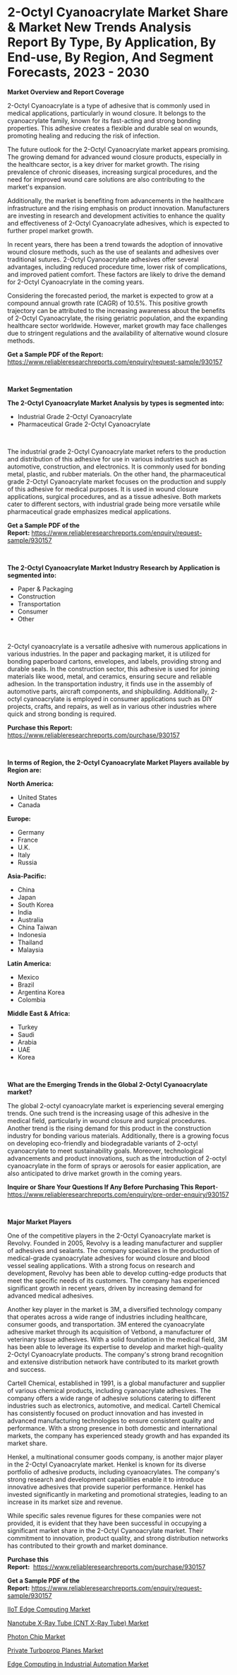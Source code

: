 <p><h1>2-Octyl Cyanoacrylate Market Share & Market New Trends Analysis Report By Type, By Application, By End-use, By Region, And Segment Forecasts, 2023 - 2030</h1></p><p><strong>Market Overview and Report Coverage</strong></p>
<p><p>2-Octyl Cyanoacrylate is a type of adhesive that is commonly used in medical applications, particularly in wound closure. It belongs to the cyanoacrylate family, known for its fast-acting and strong bonding properties. This adhesive creates a flexible and durable seal on wounds, promoting healing and reducing the risk of infection.</p><p>The future outlook for the 2-Octyl Cyanoacrylate market appears promising. The growing demand for advanced wound closure products, especially in the healthcare sector, is a key driver for market growth. The rising prevalence of chronic diseases, increasing surgical procedures, and the need for improved wound care solutions are also contributing to the market's expansion.</p><p>Additionally, the market is benefiting from advancements in the healthcare infrastructure and the rising emphasis on product innovation. Manufacturers are investing in research and development activities to enhance the quality and effectiveness of 2-Octyl Cyanoacrylate adhesives, which is expected to further propel market growth.</p><p>In recent years, there has been a trend towards the adoption of innovative wound closure methods, such as the use of sealants and adhesives over traditional sutures. 2-Octyl Cyanoacrylate adhesives offer several advantages, including reduced procedure time, lower risk of complications, and improved patient comfort. These factors are likely to drive the demand for 2-Octyl Cyanoacrylate in the coming years.</p><p>Considering the forecasted period, the market is expected to grow at a compound annual growth rate (CAGR) of 10.5%. This positive growth trajectory can be attributed to the increasing awareness about the benefits of 2-Octyl Cyanoacrylate, the rising geriatric population, and the expanding healthcare sector worldwide. However, market growth may face challenges due to stringent regulations and the availability of alternative wound closure methods.</p></p>
<p><strong>Get a Sample PDF of the Report:</strong> <a href="https://www.reliableresearchreports.com/enquiry/request-sample/930157">https://www.reliableresearchreports.com/enquiry/request-sample/930157</a></p>
<p>&nbsp;</p>
<p><strong>Market Segmentation</strong></p>
<p><strong>The 2-Octyl Cyanoacrylate Market Analysis by types is segmented into:</strong></p>
<p><ul><li>Industrial Grade 2-Octyl Cyanoacrylate</li><li>Pharmaceutical Grade 2-Octyl Cyanoacrylate</li></ul></p>
<p>&nbsp;</p>
<p><p>The industrial grade 2-Octyl Cyanoacrylate market refers to the production and distribution of this adhesive for use in various industries such as automotive, construction, and electronics. It is commonly used for bonding metal, plastic, and rubber materials. On the other hand, the pharmaceutical grade 2-Octyl Cyanoacrylate market focuses on the production and supply of this adhesive for medical purposes. It is used in wound closure applications, surgical procedures, and as a tissue adhesive. Both markets cater to different sectors, with industrial grade being more versatile while pharmaceutical grade emphasizes medical applications.</p></p>
<p><strong>Get a Sample PDF of the Report:</strong>&nbsp;<a href="https://www.reliableresearchreports.com/enquiry/request-sample/930157">https://www.reliableresearchreports.com/enquiry/request-sample/930157</a></p>
<p>&nbsp;</p>
<p><strong>The 2-Octyl Cyanoacrylate Market Industry Research by Application is segmented into:</strong></p>
<p><ul><li>Paper & Packaging</li><li>Construction</li><li>Transportation</li><li>Consumer</li><li>Other</li></ul></p>
<p>&nbsp;</p>
<p><p>2-Octyl cyanoacrylate is a versatile adhesive with numerous applications in various industries. In the paper and packaging market, it is utilized for bonding paperboard cartons, envelopes, and labels, providing strong and durable seals. In the construction sector, this adhesive is used for joining materials like wood, metal, and ceramics, ensuring secure and reliable adhesion. In the transportation industry, it finds use in the assembly of automotive parts, aircraft components, and shipbuilding. Additionally, 2-octyl cyanoacrylate is employed in consumer applications such as DIY projects, crafts, and repairs, as well as in various other industries where quick and strong bonding is required.</p></p>
<p><strong>Purchase this Report:</strong>&nbsp; <a href="https://www.reliableresearchreports.com/purchase/930157">https://www.reliableresearchreports.com/purchase/930157</a></p>
<p>&nbsp;</p>
<p><strong>In terms of Region, the 2-Octyl Cyanoacrylate Market Players available by Region are:</strong></p>
<p>
    <p> <strong> North America: </strong>
        <ul>
            <li>United States</li>
            <li>Canada</li>
        </ul>
        </p> 
    <p> <strong> Europe: </strong>
        <ul>
            <li>Germany</li>
            <li>France</li>
            <li>U.K.</li>
            <li>Italy</li>
            <li>Russia</li>
        </ul>
        </p> 
    <p> <strong> Asia-Pacific: </strong>
        <ul>
            <li>China</li>
            <li>Japan</li>
            <li>South Korea</li>
            <li>India</li>
            <li>Australia</li>
            <li>China Taiwan</li>
            <li>Indonesia</li>
            <li>Thailand</li>
            <li>Malaysia</li>
        </ul>
        </p> 
    <p> <strong> Latin America: </strong>
        <ul>
            <li>Mexico</li>
            <li>Brazil</li>
            <li>Argentina Korea</li>
            <li>Colombia</li>
        </ul>
        </p> 
    <p> <strong> Middle East & Africa: </strong>
        <ul>
            <li>Turkey</li>
            <li>Saudi</li>
            <li>Arabia</li>
            <li>UAE</li>
            <li>Korea</li>
        </ul>
    </p>
    </p>
<p>&nbsp;</p>
<p><strong>What are the Emerging Trends in the Global 2-Octyl Cyanoacrylate market?</strong></p>
<p><p>The global 2-octyl cyanoacrylate market is experiencing several emerging trends. One such trend is the increasing usage of this adhesive in the medical field, particularly in wound closure and surgical procedures. Another trend is the rising demand for this product in the construction industry for bonding various materials. Additionally, there is a growing focus on developing eco-friendly and biodegradable variants of 2-octyl cyanoacrylate to meet sustainability goals. Moreover, technological advancements and product innovations, such as the introduction of 2-octyl cyanoacrylate in the form of sprays or aerosols for easier application, are also anticipated to drive market growth in the coming years.</p></p>
<p><strong>Inquire or Share Your Questions If Any Before Purchasing This Report</strong>- <a href="https://www.reliableresearchreports.com/enquiry/pre-order-enquiry/930157">https://www.reliableresearchreports.com/enquiry/pre-order-enquiry/930157</a></p>
<p>&nbsp;</p>
<p><strong>Major Market Players</strong></p>
<p><p>One of the competitive players in the 2-Octyl Cyanoacrylate market is Revolvy. Founded in 2005, Revolvy is a leading manufacturer and supplier of adhesives and sealants. The company specializes in the production of medical-grade cyanoacrylate adhesives for wound closure and blood vessel sealing applications. With a strong focus on research and development, Revolvy has been able to develop cutting-edge products that meet the specific needs of its customers. The company has experienced significant growth in recent years, driven by increasing demand for advanced medical adhesives.</p><p>Another key player in the market is 3M, a diversified technology company that operates across a wide range of industries including healthcare, consumer goods, and transportation. 3M entered the cyanoacrylate adhesive market through its acquisition of Vetbond, a manufacturer of veterinary tissue adhesives. With a solid foundation in the medical field, 3M has been able to leverage its expertise to develop and market high-quality 2-Octyl Cyanoacrylate products. The company's strong brand recognition and extensive distribution network have contributed to its market growth and success.</p><p>Cartell Chemical, established in 1991, is a global manufacturer and supplier of various chemical products, including cyanoacrylate adhesives. The company offers a wide range of adhesive solutions catering to different industries such as electronics, automotive, and medical. Cartell Chemical has consistently focused on product innovation and has invested in advanced manufacturing technologies to ensure consistent quality and performance. With a strong presence in both domestic and international markets, the company has experienced steady growth and has expanded its market share.</p><p>Henkel, a multinational consumer goods company, is another major player in the 2-Octyl Cyanoacrylate market. Henkel is known for its diverse portfolio of adhesive products, including cyanoacrylates. The company's strong research and development capabilities enable it to introduce innovative adhesives that provide superior performance. Henkel has invested significantly in marketing and promotional strategies, leading to an increase in its market size and revenue.</p><p>While specific sales revenue figures for these companies were not provided, it is evident that they have been successful in occupying a significant market share in the 2-Octyl Cyanoacrylate market. Their commitment to innovation, product quality, and strong distribution networks has contributed to their growth and market dominance.</p></p>
<p><strong>Purchase this Report:</strong>&nbsp;&nbsp;<a href="https://www.reliableresearchreports.com/purchase/930157">https://www.reliableresearchreports.com/purchase/930157</a></p>
<p></p>
<p><strong>Get a Sample PDF of the Report:</strong>&nbsp;<a href="https://www.reliableresearchreports.com/enquiry/request-sample/930157">https://www.reliableresearchreports.com/enquiry/request-sample/930157</a></p>
<p><p><a href="https://medium.com/@mariliehowe/iiot-edge-computing-market-size-growth-forecast-2023-2030-fc573c29307b">IIoT Edge Computing Market</a></p><p><a href="https://issuu.com/reportprime-2/docs/nanotube-x-ray-tube-cnt-x-ray-tube-market-size-203?fr=xKAE9_zU1NQ">Nanotube X-Ray Tube (CNT X-Ray Tube) Market</a></p><p><a href="https://www.reportprime.com/photon-chip-r1458">Photon Chip Market</a></p><p><a href="https://www.linkedin.com/pulse/private-turboprop-planes-market-size-2023-2030-global-tt61e/">Private Turboprop Planes Market</a></p><p><a href="https://medium.com/@geoanderson1978/edge-computing-in-industrial-automation-market-size-growth-forecast-2023-2030-b3ce03d74314">Edge Computing in Industrial Automation Market</a></p></p>